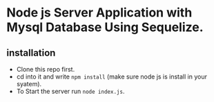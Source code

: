 # Node js Server Application with Mysql Database Using Sequelize.

## installation

- Clone this repo first.
- cd into it and write `npm install` (make sure node js is install in your syatem).
- To Start the server run `node index.js`.
